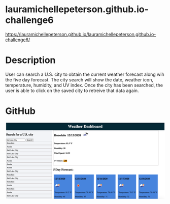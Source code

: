 # lauramichellepeterson.github.io-challenge6
https://lauramichellepeterson.github.io/lauramichellepeterson.github.io-challenge6/

# Description
User can search a U.S. city to obtain the current weather forecast along wih the five day forecast. The city search will show the date, weather icon, temperature, humidity, and UV index. Once the city has been searched, the user is able to click on the saved city to retreive that data again. 

# GitHub
![Challenge_6_screenshot](./assets/images/Challenge_6_Screenshot.png)
